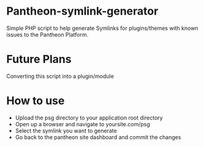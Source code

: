 # Pantheon-symlink-generator
Simple PHP script to help generate Symlinks for plugins/themes with known issues to the Pantheon Platform.

# Future Plans
Converting this script into a plugin/module

# How to use
* Upload the psg directory to your application root directory
* Open up a browser and navigate to yoursite.com/psg
* Select the symlink you want to generate
* Go back to the pantheon site dashboard and commit the changes

